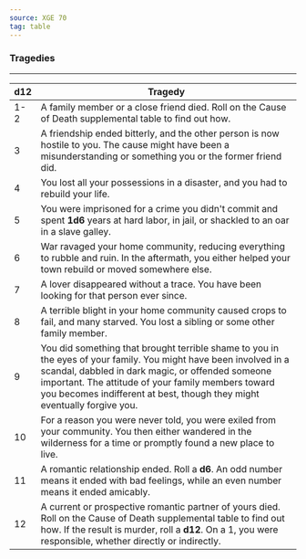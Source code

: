 ```yaml
---
source: XGE 70
tag: table
---
```


### Tragedies
---
|d12|Tragedy|
|----|------------|
|1-2|A family member or a close friend died. Roll on the Cause of Death supplemental table to find out how.|
|3|A friendship ended bitterly, and the other person is now hostile to you. The cause might have been a misunderstanding or something you or the former friend did.|
|4|You lost all your possessions in a disaster, and you had to rebuild your life.|
|5|You were imprisoned for a crime you didn't commit and spent **1d6** years at hard labor, in jail, or shackled to an oar in a slave galley.|
|6|War ravaged your home community, reducing everything to rubble and ruin. In the aftermath, you either helped your town rebuild or moved somewhere else.|
|7|A lover disappeared without a trace. You have been looking for that person ever since.|
|8|A terrible blight in your home community caused crops to fail, and many starved. You lost a sibling or some other family member.|
|9|You did something that brought terrible shame to you in the eyes of your family. You might have been involved in a scandal, dabbled in dark magic, or offended someone important. The attitude of your family members toward you becomes indifferent at best, though they might eventually forgive you.|
|10|For a reason you were never told, you were exiled from your community. You then either wandered in the wilderness for a time or promptly found a new place to live.|
|11|A romantic relationship ended. Roll a **d6**. An odd number means it ended with bad feelings, while an even number means it ended amicably.|
|12|A current or prospective romantic partner of yours died. Roll on the Cause of Death supplemental table to find out how. If the result is murder, roll a **d12**. On a 1, you were responsible, whether directly or indirectly.|

